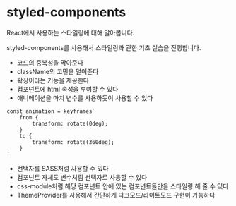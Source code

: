 # styled-components

React에서 사용하는 스타일링에 대해 알아봅니다.

styled-components를 사용해서 스타일링과 관한 기초 실습을 진행합니다.

- 코드의 중복성을 막아준다
- className의 고민을 덜어준다
- 확장이라는 기능을 제공한다
- 컴포넌트에 html 속성을 부여할 수 있다
- 애니메이션을 마치 변수를 사용하듯이 사용할 수 있다
```
const animation = keyframes`
    from {
        transform: rotate(0deg);
    }
    to {
        transform: rotate(360deg);
    }
`
```
- 선택자를 SASS처럼 사용할 수 있다
- 컴포넌트 자체도 변수처럼 선택자로 사용할 수 있다
- css-module처럼 해당 컴포넌트 안에 있는 컴포넌트들만을 스타일링 해 줄 수 있다
- ThemeProvider를 사용해서 간단하게 다크모드/라이트모드 구현이 가능하다